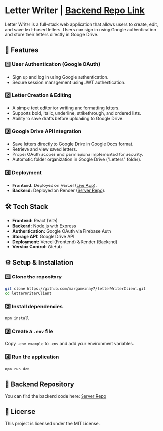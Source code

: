 # Letter Writer | [Backend Repo Link](https://github.com/margamvinay7/LetterWriterServer)

Letter Writer is a full-stack web application that allows users to create, edit, and save text-based letters. Users can sign in using Google authentication and store their letters directly in Google Drive.

## 🚀 Features

### 1️⃣ **User Authentication (Google OAuth)**
- Sign up and log in using Google authentication.
- Secure session management using JWT authentication.

### 2️⃣ **Letter Creation & Editing**
- A simple text editor for writing and formatting letters.
- Supports bold, italic, underline, strikethrough, and ordered lists.
- Ability to save drafts before uploading to Google Drive.

### 3️⃣ **Google Drive API Integration**
- Save letters directly to Google Drive in Google Docs format.
- Retrieve and view saved letters.
- Proper OAuth scopes and permissions implemented for security.
- Automatic folder organization in Google Drive ("Letters" folder).

### 4️⃣ **Deployment**
- **Frontend:** Deployed on Vercel ([Live App](https://letter-writer-client.vercel.app/)).
- **Backend:** Deployed on Render ([Server Repo](https://github.com/margamvinay7/LetterWriterServer)).

## 🛠️ Tech Stack

- **Frontend:** React (Vite)
- **Backend:** Node.js with Express
- **Authentication:** Google OAuth via Firebase Auth
- **Storage API:** Google Drive API
- **Deployment:** Vercel (Frontend) & Render (Backend)
- **Version Control:** GitHub

## ⚙️ Setup & Installation

### 1️⃣ Clone the repository
```sh
git clone https://github.com/margamvinay7/letterWriterClient.git
cd letterWriterClient
```

### 2️⃣ Install dependencies
```sh
npm install
```

### 3️⃣ Create a `.env` file
Copy `.env.example` to `.env` and add your environment variables.

### 4️⃣ Run the application
```sh
npm run dev
```

## 📌 Backend Repository
You can find the backend code here: [Server Repo](https://github.com/margamvinay7/LetterWriterServer)

## 📜 License
This project is licensed under the MIT License.

